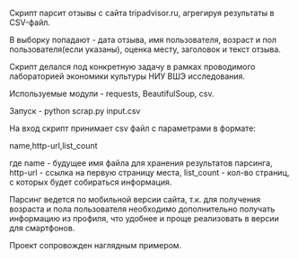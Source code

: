 Скрипт парсит отзывы с сайта tripadvisor.ru, агрегируя результаты в CSV-файл.

В выборку попадают - дата отзыва, имя пользователя, возраст и пол пользователя(если указаны), оценка месту, заголовок и текст отзыва.

Скрипт делался под конкретную задачу в рамках проводимого лабораторией экономики культуры НИУ ВШЭ исследования.

Используемые модули - requests, BeautifulSoup, csv.

Запуск - python scrap.py input.csv

На вход скрипт принимает csv файл с параметрами в формате:

name,http-url,list_count

где name - будущее имя файла для хранения результатов парсинга, http-url - ссылка на первую страницу места, list_count - кол-во страниц, с которых будет собираться информация.

Парсинг ведется по мобильной версии сайта, т.к. для получения возраста и пола пользователя необходимо дополнительно получать информацию из профиля, что удобнее и проще реализовать в версии для смартфонов.

Проект сопровожден наглядным примером.
